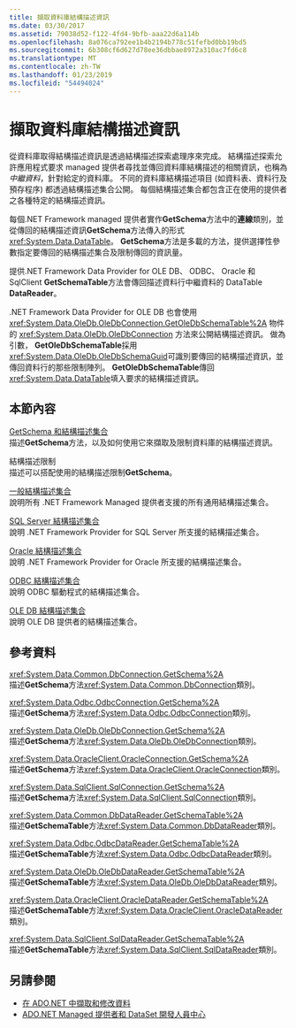 ```yaml
---
title: 擷取資料庫結構描述資訊
ms.date: 03/30/2017
ms.assetid: 79038d52-f122-4fd4-9bfb-aaa22d6a114b
ms.openlocfilehash: 8a076ca792ee1b4b2194b778c51fefbd0bb19bd5
ms.sourcegitcommit: 6b308cf6d627d78ee36dbbae8972a310ac7fd6c8
ms.translationtype: MT
ms.contentlocale: zh-TW
ms.lasthandoff: 01/23/2019
ms.locfileid: "54494024"
---
```

# <a name="retrieving-database-schema-information"></a>擷取資料庫結構描述資訊
從資料庫取得結構描述資訊是透過結構描述探索處理序來完成。 結構描述探索允許應用程式要求 managed 提供者尋找並傳回資料庫結構描述的相關資訊，也稱為*中繼資料*，針對給定的資料庫。 不同的資料庫結構描述項目 (如資料表、資料行及預存程序) 都透過結構描述集合公開。 每個結構描述集合都包含正在使用的提供者之各種特定的結構描述資訊。  
  
 每個.NET Framework managed 提供者實作**GetSchema**方法中的**連線**類別，並從傳回的結構描述資訊**GetSchema**方法傳入的形式<xref:System.Data.DataTable>。 **GetSchema**方法是多載的方法，提供選擇性參數指定要傳回的結構描述集合及限制傳回的資訊量。  
  
 提供.NET Framework Data Provider for OLE DB、 ODBC、 Oracle 和 SqlClient **GetSchemaTable**方法會傳回描述資料行中繼資料的 DataTable **DataReader**。  
  
 .NET Framework Data Provider for OLE DB 也會使用 <xref:System.Data.OleDb.OleDbConnection.GetOleDbSchemaTable%2A> 物件的 <xref:System.Data.OleDb.OleDbConnection> 方法來公開結構描述資訊。 做為引數， **GetOleDbSchemaTable**採用<xref:System.Data.OleDb.OleDbSchemaGuid>可識別要傳回的結構描述資訊，並傳回資料行的那些限制陣列。 **GetOleDbSchemaTable**傳回<xref:System.Data.DataTable>填入要求的結構描述資訊。  
  
## <a name="in-this-section"></a>本節內容  
 [GetSchema 和結構描述集合](../../../../docs/framework/data/adonet/getschema-and-schema-collections.md)  
 描述**GetSchema**方法，以及如何使用它來擷取及限制資料庫的結構描述資訊。  
  
 結構描述限制  
 描述可以搭配使用的結構描述限制**GetSchema**。  
  
 [一般結構描述集合](../../../../docs/framework/data/adonet/common-schema-collections.md)  
 說明所有 .NET Framework Managed 提供者支援的所有通用結構描述集合。  
  
 [SQL Server 結構描述集合](../../../../docs/framework/data/adonet/sql-server-schema-collections.md)  
 說明 .NET Framework Provider for SQL Server 所支援的結構描述集合。  
  
 [Oracle 結構描述集合](../../../../docs/framework/data/adonet/oracle-schema-collections.md)  
 說明 .NET Framework Provider for Oracle 所支援的結構描述集合。  
  
 [ODBC 結構描述集合](../../../../docs/framework/data/adonet/odbc-schema-collections.md)  
 說明 ODBC 驅動程式的結構描述集合。  
  
 [OLE DB 結構描述集合](../../../../docs/framework/data/adonet/ole-db-schema-collections.md)  
 說明 OLE DB 提供者的結構描述集合。  
  
## <a name="reference"></a>參考資料  
 <xref:System.Data.Common.DbConnection.GetSchema%2A>  
 描述**GetSchema**方法<xref:System.Data.Common.DbConnection>類別。  
  
 <xref:System.Data.Odbc.OdbcConnection.GetSchema%2A>  
 描述**GetSchema**方法<xref:System.Data.Odbc.OdbcConnection>類別。  
  
 <xref:System.Data.OleDb.OleDbConnection.GetSchema%2A>  
 描述**GetSchema**方法<xref:System.Data.OleDb.OleDbConnection>類別。  
  
 <xref:System.Data.OracleClient.OracleConnection.GetSchema%2A>  
 描述**GetSchema**方法<xref:System.Data.OracleClient.OracleConnection>類別。  
  
 <xref:System.Data.SqlClient.SqlConnection.GetSchema%2A>  
 描述**GetSchema**方法<xref:System.Data.SqlClient.SqlConnection>類別。  
  
 <xref:System.Data.Common.DbDataReader.GetSchemaTable%2A>  
 描述**GetSchemaTable**方法<xref:System.Data.Common.DbDataReader>類別。  
  
 <xref:System.Data.Odbc.OdbcDataReader.GetSchemaTable%2A>  
 描述**GetSchemaTable**方法<xref:System.Data.Odbc.OdbcDataReader>類別。  
  
 <xref:System.Data.OleDb.OleDbDataReader.GetSchemaTable%2A>  
 描述**GetSchemaTable**方法<xref:System.Data.OleDb.OleDbDataReader>類別。  
  
 <xref:System.Data.OracleClient.OracleDataReader.GetSchemaTable%2A>  
 描述**GetSchemaTable**方法<xref:System.Data.OracleClient.OracleDataReader>類別。  
  
 <xref:System.Data.SqlClient.SqlDataReader.GetSchemaTable%2A>  
 描述**GetSchemaTable**方法<xref:System.Data.SqlClient.SqlDataReader>類別。  
  
## <a name="see-also"></a>另請參閱
- [在 ADO.NET 中擷取和修改資料](../../../../docs/framework/data/adonet/retrieving-and-modifying-data.md)
- [ADO.NET Managed 提供者和 DataSet 開發人員中心](https://go.microsoft.com/fwlink/?LinkId=217917)
